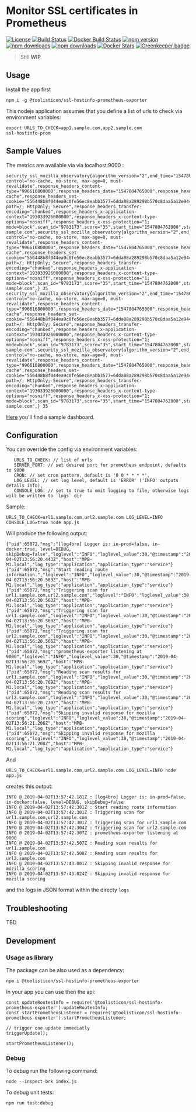 # Monitor SSL certificates in Prometheus

[![License](https://img.shields.io/github/license/mashape/apistatus.svg)](LICENSE)
[![Build Status](https://travis-ci.org/toolisticon/ssl-hostinfo-prometheus-exporter.svg?branch=master)](https://travis-ci.org/toolisticon/ssl-hostinfo-prometheus-exporter)
[![Docker Build Status](https://img.shields.io/docker/automated/toolisticon/ssl-hostinfo-prometheus-exporter.svg)](https://hub.docker.com/r/toolisticon/ssl-hostinfo-prometheus-exporter/)
[![npm version](https://badge.fury.io/js/%40toolisticon%2Fssl-hostinfo-prometheus-exporter.svg)](https://badge.fury.io/js/%40toolisticon%2Fssl-hostinfo-prometheus-exporter)
[![npm downloads](https://img.shields.io/npm/dm/%40toolisticon%2Fssl-hostinfo-prometheus-exporter.svg)](https://www.npmjs.com/package/%40toolisticon%2Fssl-hostinfo-prometheus-exporter)
[![npm downloads](https://img.shields.io/npm/dt/%40toolisticon%2Fssl-hostinfo-prometheus-exporter.svg)](https://www.npmjs.com/package/%40toolisticon%2Fssl-hostinfo-prometheus-exporter)
[![Docker Stars](https://img.shields.io/docker/stars/toolisticon/ssl-hostinfo-prometheus-exporter.svg)](https://hub.docker.com/r/toolisticon/ssl-hostinfo-prometheus-exporter/)
[![Greenkeeper badge](https://badges.greenkeeper.io/toolisticon/ssl-hostinfo-prometheus-exporter.svg)](https://greenkeeper.io/)

> Still **WIP**


## Usage

Install the app first
```
npm i -g @toolisticon/ssl-hostinfo-prometheus-exporter
```

This nodejs application assumes that you define a list of urls to check via environment variables:

```
export URLS_TO_CHECK=app1.sample.com,app2.sample.com
ssl-hostinfo-prom
```

## Sample Values

The metrics are available via via localhost:9000 :

```
security_ssl_mozilla_observatory{algorithm_version="2",end_time="1547804767000",grade="D",hidden="false",likelihood_indicator="MEDIUM",response_headers_cache-control="no-cache, no-store, max-age=0, must-revalidate",response_headers_content-type="996616800000",response_headers_date="1547804765000",response_headers_expires="946681200000",response_headers_pragma="no-cache",response_headers_set-cookie="556448b8f044ea9c0fe56ec8eabb3577=6dda08a289298b570c8daa5a12e94408; path=/; HttpOnly; Secure",response_headers_transfer-encoding="chunked",response_headers_x-application-context="193033926000000",response_headers_x-content-type-options="nosniff",response_headers_x-xss-protection="1; mode=block",scan_id="9783173",score="35",start_time="1547804762000",state="FINISHED",status_code="404",tests_failed="3",tests_passed="9",tests_quantity="12",url="sub.domain-sample.com",security_ssl_mozilla_observatory{algorithm_version="2",end_time="1547804767000",grade="D",hidden="false",likelihood_indicator="MEDIUM",response_headers_cache-control="no-cache, no-store, max-age=0, must-revalidate",response_headers_content-type="996616800000",response_headers_date="1547804765000",response_headers_expires="946681200000",response_headers_pragma="no-cache",response_headers_set-cookie="556448b8f044ea9c0fe56ec8eabb3577=6dda08a289298b570c8daa5a12e94408; path=/; HttpOnly; Secure",response_headers_transfer-encoding="chunked",response_headers_x-application-context="193033926000000",response_headers_x-content-type-options="nosniff",response_headers_x-xss-protection="1; mode=block",scan_id="9783173",score="35",start_time="1547804762000",state="FINISHED",status_code="404",tests_failed="3",tests_passed="9",tests_quantity="12",url="sub1.domain-sample.com",} 35
security_ssl_mozilla_observatory{algorithm_version="2",end_time="1547804767000",grade="D",hidden="false",likelihood_indicator="MEDIUM",response_headers_cache-control="no-cache, no-store, max-age=0, must-revalidate",response_headers_content-type="996616800000",response_headers_date="1547804765000",response_headers_expires="946681200000",response_headers_pragma="no-cache",response_headers_set-cookie="556448b8f044ea9c0fe56ec8eabb3577=6dda08a289298b570c8daa5a12e94408; path=/; HttpOnly; Secure",response_headers_transfer-encoding="chunked",response_headers_x-application-context="193033926000000",response_headers_x-content-type-options="nosniff",response_headers_x-xss-protection="1; mode=block",scan_id="9783173",score="35",start_time="1547804762000",state="FINISHED",status_code="404",tests_failed="3",tests_passed="9",tests_quantity="12",url="sub.domain-sample.com",security_ssl_mozilla_observatory{algorithm_version="2",end_time="1547804767000",grade="D",hidden="false",likelihood_indicator="MEDIUM",response_headers_cache-control="no-cache, no-store, max-age=0, must-revalidate",response_headers_content-type="996616800000",response_headers_date="1547804765000",response_headers_expires="946681200000",response_headers_pragma="no-cache",response_headers_set-cookie="556448b8f044ea9c0fe56ec8eabb3577=6dda08a289298b570c8daa5a12e94408; path=/; HttpOnly; Secure",response_headers_transfer-encoding="chunked",response_headers_x-application-context="193033926000000",response_headers_x-content-type-options="nosniff",response_headers_x-xss-protection="1; mode=block",scan_id="9783173",score="35",start_time="1547804762000",state="FINISHED",status_code="404",tests_failed="3",tests_passed="9",tests_quantity="12",url="sub2.domain-sample.com",} 35
```

[Here](https://grafana.com/dashboards/10144) you'll find a sample dashboard.

## Configuration

You can override the config via environment variables:
```
   URLS_TO_CHECK: // list of urls
   SERVER_PORT: // set desired port for prometheus endpoint, defaults to 9000
   CRON: // set cron pattern, default is '0 0 * * * *',
   LOG_LEVEL: // set log level, default is 'ERROR' ('INFO' outputs details info),
   CONSOLE_LOG: // set to true to omit logging to file, otherwise logs will be written to `logs` dir
```

Sample:
```
URLS_TO_CHECK=url1.sample.com,url2.sample.com LOG_LEVEL=INFO CONSOLE_LOG=true node app.js 
```
Will produce the following output:
```
{"pid":65072,"msg":"[log4bro] Logger is: in-prod=false, in-docker:true, level=DEBUG, skipDebug=false","loglevel":"INFO","loglevel_value":30,"@timestamp":"2019-04-02T13:56:20.443Z","host":"MPB-M1.local","log_type":"application","application_type":"service"}
{"pid":65072,"msg":"Start reading route information.","loglevel":"INFO","loglevel_value":30,"@timestamp":"2019-04-02T13:56:20.563Z","host":"MPB-M1.local","log_type":"application","application_type":"service"}
{"pid":65072,"msg":"Triggering scan for url1.sample.com,url2.sample.com","loglevel":"INFO","loglevel_value":30,"@timestamp":"2019-04-02T13:56:20.563Z","host":"MPB-M1.local","log_type":"application","application_type":"service"}
{"pid":65072,"msg":"Triggering scan for url1.sample.com","loglevel":"INFO","loglevel_value":30,"@timestamp":"2019-04-02T13:56:20.563Z","host":"MPB-M1.local","log_type":"application","application_type":"service"}
{"pid":65072,"msg":"Triggering scan for url2.sample.com","loglevel":"INFO","loglevel_value":30,"@timestamp":"2019-04-02T13:56:20.566Z","host":"MPB-M1.local","log_type":"application","application_type":"service"}
{"pid":65072,"msg":"prometheus-exporter listening at 9000","loglevel":"INFO","loglevel_value":30,"@timestamp":"2019-04-02T13:56:20.569Z","host":"MPB-M1.local","log_type":"application","application_type":"service"}
{"pid":65072,"msg":"Reading scan results for url1.sample.com","loglevel":"INFO","loglevel_value":30,"@timestamp":"2019-04-02T13:56:20.769Z","host":"MPB-M1.local","log_type":"application","application_type":"service"}
{"pid":65072,"msg":"Reading scan results for url2.sample.com","loglevel":"INFO","loglevel_value":30,"@timestamp":"2019-04-02T13:56:20.770Z","host":"MPB-M1.local","log_type":"application","application_type":"service"}
{"pid":65072,"msg":"Skipping invalid response for mozilla scoring","loglevel":"INFO","loglevel_value":30,"@timestamp":"2019-04-02T13:56:21.206Z","host":"MPB-M1.local","log_type":"application","application_type":"service"}
{"pid":65072,"msg":"Skipping invalid response for mozilla scoring","loglevel":"INFO","loglevel_value":30,"@timestamp":"2019-04-02T13:56:21.208Z","host":"MPB-M1.local","log_type":"application","application_type":"service"}
```

And 
```
URLS_TO_CHECK=url1.sample.com,url2.sample.com LOG_LEVEL=INFO node app.js 
```
creates this output:
```
INFO @ 2019-04-02T13:57:42.181Z : [log4bro] Logger is: in-prod=false, in-docker:false, level=DEBUG, skipDebug=false
INFO @ 2019-04-02T13:57:42.301Z : Start reading route information.
INFO @ 2019-04-02T13:57:42.301Z : Triggering scan for url1.sample.com,url2.sample.com
INFO @ 2019-04-02T13:57:42.301Z : Triggering scan for url1.sample.com
INFO @ 2019-04-02T13:57:42.304Z : Triggering scan for url2.sample.com
INFO @ 2019-04-02T13:57:42.307Z : prometheus-exporter listening at 9000
INFO @ 2019-04-02T13:57:42.507Z : Reading scan results for url1.sample.com
INFO @ 2019-04-02T13:57:42.508Z : Reading scan results for url2.sample.com
INFO @ 2019-04-02T13:57:43.001Z : Skipping invalid response for mozilla scoring
INFO @ 2019-04-02T13:57:43.024Z : Skipping invalid response for mozilla scoring
```
and the logs in JSON format within the directy `logs`

## Troubleshooting

TBD

## Development

### Usage as library

The package can be also used as a dependency:


```
npm i @toolisticon/ssl-hostinfo-prometheus-exporter
```

In your app you can use then the api:

```
const updateRoutesInfo = require('@toolisticon/ssl-hostinfo-prometheus-exporter').updateRoutesInfo;
const startPrometheusListener = require('@toolisticon/ssl-hostinfo-prometheus-exporter').startPrometheusListener;

// trigger one update immediatly
triggerUpdate();

startPrometheusListener();

```


### Debug

To debug run the following command:
```
node --inspect-brk index.js
```

To debug unit tests:

```
npm run test:debug
```
